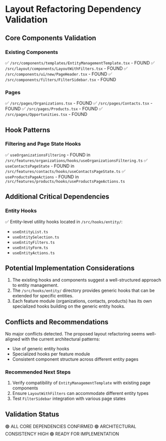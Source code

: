 # Layout Refactoring Dependency Validation

## Core Components Validation

### Existing Components
✅ `/src/components/templates/EntityManagementTemplate.tsx` - FOUND
✅ `/src/layout/components/LayoutWithFilters.tsx` - FOUND
✅ `/src/components/ui/new/PageHeader.tsx` - FOUND
✅ `/src/components/filters/FilterSidebar.tsx` - FOUND

### Pages
✅ `/src/pages/Organizations.tsx` - FOUND
✅ `/src/pages/Contacts.tsx` - FOUND
✅ `/src/pages/Products.tsx` - FOUND
✅ `/src/pages/Opportunities.tsx` - FOUND

## Hook Patterns

### Filtering and Page State Hooks
✅ `useOrganizationsFiltering` - FOUND in `/src/features/organizations/hooks/useOrganizationsFiltering.ts`
✅ `useContactsPageState` - FOUND in `/src/features/contacts/hooks/useContactsPageState.ts`
✅ `useProductsPageActions` - FOUND in `/src/features/products/hooks/useProductsPageActions.ts`

## Additional Critical Dependencies

### Entity Hooks
✅ Entity-level utility hooks located in `/src/hooks/entity/`:
- `useEntityList.ts`
- `useEntitySelection.ts`
- `useEntityFilters.ts`
- `useEntityForm.ts`
- `useEntityActions.ts`

## Potential Implementation Considerations

1. The existing hooks and components suggest a well-structured approach to entity management.
2. The `/src/hooks/entity/` directory provides generic hooks that can be extended for specific entities.
3. Each feature module (organizations, contacts, products) has its own specialized hooks building on the generic entity hooks.

## Conflicts and Recommendations

No major conflicts detected. The proposed layout refactoring seems well-aligned with the current architectural patterns:
- Use of generic entity hooks
- Specialized hooks per feature module
- Consistent component structure across different entity pages

### Recommended Next Steps
1. Verify compatibility of `EntityManagementTemplate` with existing page components
2. Ensure `LayoutWithFilters` can accommodate different entity types
3. Test `FilterSidebar` integration with various page states

## Validation Status
🟢 ALL CORE DEPENDENCIES CONFIRMED
🟢 ARCHITECTURAL CONSISTENCY HIGH
🟢 READY FOR IMPLEMENTATION
